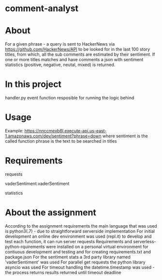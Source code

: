 # comment-analyst

# About
For a given phrase - a query is sent to HackerNews via https://github.com/HackerNews/API to be looked for in the last 100 story titles, 
from which, all the sub comments are estimated by their sentiment.
If one or more titles matches and have comments a json with sentiment statistics (positive, negative, neutal, mixed) is returned.

# In this project
handler.py event function resposible for running the logic behind

# Usage
Example: https://nnccmexb6l.execute-api.us-east-1.amazonaws.com/dev/sentiment?phrase=down
where sentiment is the called function
phrase is the text to be searched in titles

# Requirements
requests

vaderSentiment.vaderSentiment

statistics

# About the assignment
According to the assignment requirements the main language that was used is python3(.7) - due to straightforward serverside implementation
For initial development an online dev environment was used (repl.it) to develop and test each function, it can run server requests
Requirements and serverless-python-rquirements were installed on a personal virtual environment for contiuous development and testing and for creating requirements.txt and package.json
For the sentiment stats a 3rd party library named 'vaderSentiment' was used
For parallel get requests the python library asyncio was used
For timeout handling the datetime.timestamp was used - the process returns results returned until timeout deadline
